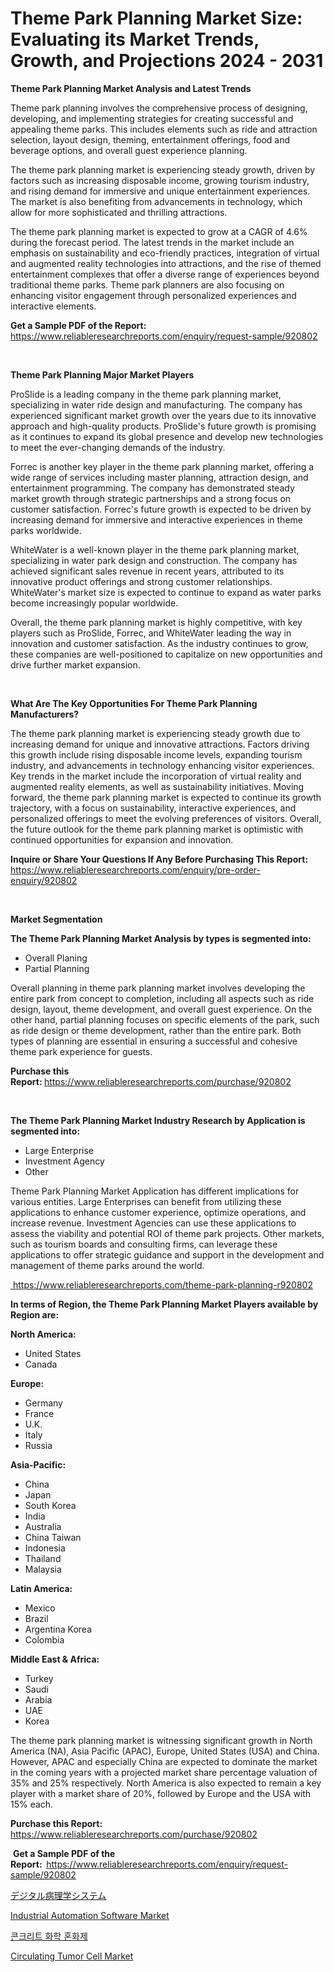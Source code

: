 <p><h1>Theme Park Planning Market Size: Evaluating its Market Trends, Growth, and Projections 2024 - 2031</h1></p><p><strong>Theme Park Planning Market Analysis and Latest Trends</strong></p>
<p><p>Theme park planning involves the comprehensive process of designing, developing, and implementing strategies for creating successful and appealing theme parks. This includes elements such as ride and attraction selection, layout design, theming, entertainment offerings, food and beverage options, and overall guest experience planning.</p><p>The theme park planning market is experiencing steady growth, driven by factors such as increasing disposable income, growing tourism industry, and rising demand for immersive and unique entertainment experiences. The market is also benefiting from advancements in technology, which allow for more sophisticated and thrilling attractions.</p><p>The theme park planning market is expected to grow at a CAGR of 4.6% during the forecast period. The latest trends in the market include an emphasis on sustainability and eco-friendly practices, integration of virtual and augmented reality technologies into attractions, and the rise of themed entertainment complexes that offer a diverse range of experiences beyond traditional theme parks. Theme park planners are also focusing on enhancing visitor engagement through personalized experiences and interactive elements.</p></p>
<p><strong>Get a Sample PDF of the Report:&nbsp;</strong> <a href="https://www.reliableresearchreports.com/enquiry/request-sample/920802">https://www.reliableresearchreports.com/enquiry/request-sample/920802</a></p>
<p>&nbsp;</p>
<p><strong>Theme Park Planning Major Market Players</strong></p>
<p><p>ProSlide is a leading company in the theme park planning market, specializing in water ride design and manufacturing. The company has experienced significant market growth over the years due to its innovative approach and high-quality products. ProSlide's future growth is promising as it continues to expand its global presence and develop new technologies to meet the ever-changing demands of the industry.</p><p>Forrec is another key player in the theme park planning market, offering a wide range of services including master planning, attraction design, and entertainment programming. The company has demonstrated steady market growth through strategic partnerships and a strong focus on customer satisfaction. Forrec's future growth is expected to be driven by increasing demand for immersive and interactive experiences in theme parks worldwide.</p><p>WhiteWater is a well-known player in the theme park planning market, specializing in water park design and construction. The company has achieved significant sales revenue in recent years, attributed to its innovative product offerings and strong customer relationships. WhiteWater's market size is expected to continue to expand as water parks become increasingly popular worldwide.</p><p>Overall, the theme park planning market is highly competitive, with key players such as ProSlide, Forrec, and WhiteWater leading the way in innovation and customer satisfaction. As the industry continues to grow, these companies are well-positioned to capitalize on new opportunities and drive further market expansion.</p></p>
<p>&nbsp;</p>
<p><strong>What Are The Key Opportunities For Theme Park Planning Manufacturers?</strong></p>
<p><p>The theme park planning market is experiencing steady growth due to increasing demand for unique and innovative attractions. Factors driving this growth include rising disposable income levels, expanding tourism industry, and advancements in technology enhancing visitor experiences. Key trends in the market include the incorporation of virtual reality and augmented reality elements, as well as sustainability initiatives. Moving forward, the theme park planning market is expected to continue its growth trajectory, with a focus on sustainability, interactive experiences, and personalized offerings to meet the evolving preferences of visitors. Overall, the future outlook for the theme park planning market is optimistic with continued opportunities for expansion and innovation.</p></p>
<p><strong>Inquire or Share Your Questions If Any Before Purchasing This Report:</strong> <a href="https://www.reliableresearchreports.com/enquiry/pre-order-enquiry/920802">https://www.reliableresearchreports.com/enquiry/pre-order-enquiry/920802</a></p>
<p>&nbsp;</p>
<p><strong>Market Segmentation</strong></p>
<p><strong>The Theme Park Planning Market Analysis by types is segmented into:</strong></p>
<p><ul><li>Overall Planing</li><li>Partial Planning</li></ul></p>
<p><p>Overall planning in theme park planning market involves developing the entire park from concept to completion, including all aspects such as ride design, layout, theme development, and overall guest experience. On the other hand, partial planning focuses on specific elements of the park, such as ride design or theme development, rather than the entire park. Both types of planning are essential in ensuring a successful and cohesive theme park experience for guests.</p></p>
<p><strong>Purchase this Report:&nbsp;</strong><a href="https://www.reliableresearchreports.com/purchase/920802">https://www.reliableresearchreports.com/purchase/920802</a></p>
<p>&nbsp;</p>
<p><strong>The Theme Park Planning Market Industry Research by Application is segmented into:</strong></p>
<p><ul><li>Large Enterprise</li><li>Investment Agency</li><li>Other</li></ul></p>
<p><p>Theme Park Planning Market Application has different implications for various entities. Large Enterprises can benefit from utilizing these applications to enhance customer experience, optimize operations, and increase revenue. Investment Agencies can use these applications to assess the viability and potential ROI of theme park projects. Other markets, such as tourism boards and consulting firms, can leverage these applications to offer strategic guidance and support in the development and management of theme parks around the world.</p></p>
<p><a href="https://www.reliableresearchreports.com/theme-park-planning-r920802">&nbsp;https://www.reliableresearchreports.com/theme-park-planning-r920802</a></p>
<p><strong>In terms of Region, the Theme Park Planning Market Players available by Region are:</strong></p>
<p>
    <p> <strong> North America: </strong>
        <ul>
            <li>United States</li>
            <li>Canada</li>
        </ul>
        </p> 
    <p> <strong> Europe: </strong>
        <ul>
            <li>Germany</li>
            <li>France</li>
            <li>U.K.</li>
            <li>Italy</li>
            <li>Russia</li>
        </ul>
        </p> 
    <p> <strong> Asia-Pacific: </strong>
        <ul>
            <li>China</li>
            <li>Japan</li>
            <li>South Korea</li>
            <li>India</li>
            <li>Australia</li>
            <li>China Taiwan</li>
            <li>Indonesia</li>
            <li>Thailand</li>
            <li>Malaysia</li>
        </ul>
        </p> 
    <p> <strong> Latin America: </strong>
        <ul>
            <li>Mexico</li>
            <li>Brazil</li>
            <li>Argentina Korea</li>
            <li>Colombia</li>
        </ul>
        </p> 
    <p> <strong> Middle East & Africa: </strong>
        <ul>
            <li>Turkey</li>
            <li>Saudi</li>
            <li>Arabia</li>
            <li>UAE</li>
            <li>Korea</li>
        </ul>
    </p>
    </p>
<p><p>The theme park planning market is witnessing significant growth in North America (NA), Asia Pacific (APAC), Europe, United States (USA) and China. However, APAC and especially China are expected to dominate the market in the coming years with a projected market share percentage valuation of 35% and 25% respectively. North America is also expected to remain a key player with a market share of 20%, followed by Europe and the USA with 15% each.</p></p>
<p><strong>Purchase this Report: </strong><a href="https://www.reliableresearchreports.com/purchase/920802">https://www.reliableresearchreports.com/purchase/920802</a></p>
<p>&nbsp;<strong>Get a Sample PDF of the Report:&nbsp;&nbsp;</strong><a href="https://www.reliableresearchreports.com/enquiry/request-sample/920802">https://www.reliableresearchreports.com/enquiry/request-sample/920802</a></p>
<p><strong></strong></p>
<p><p><a href="https://medium.com/@s.guest01/%E3%83%87%E3%82%B8%E3%82%BF%E3%83%AB%E7%97%85%E7%90%86%E5%AD%A6%E3%82%B7%E3%82%B9%E3%83%86%E3%83%A0%E5%B8%82%E5%A0%B4-%E7%A8%AE%E9%A1%9E-%E3%82%A2%E3%83%97%E3%83%AA%E3%82%B1%E3%83%BC%E3%82%B7%E3%83%A7%E3%83%B3-%E5%9C%B0%E7%90%86%E3%81%AB%E3%82%88%E3%82%8B%E5%8C%85%E6%8B%AC%E7%9A%84%E3%81%AA%E8%A9%95%E4%BE%A1-dd9eccd863df">デジタル病理学システム</a></p><p><a href="https://www.linkedin.com/pulse/industrial-automation-software-market-trends-analysis-forecasted-vssze">Industrial Automation Software Market</a></p><p><a href="https://medium.com/@christianlarkinus/%EC%BD%98%ED%81%AC%EB%A6%AC%ED%8A%B8-%ED%99%94%ED%95%99-%EC%B2%A8%EA%B0%80%EC%A0%9C-%EC%8B%9C%EC%9E%A5-%EC%A0%90%EC%9C%A0%EC%9C%A8-%EB%B3%80%ED%99%94-%EB%B0%8F-%EC%8B%9C%EC%9E%A5-%EC%84%B1%EC%9E%A5-%ED%8A%B8%EB%A0%8C%EB%93%9C-2024-2031-33c0d743bef0">콘크리트 화학 혼화제</a></p><p><a href="https://www.linkedin.com/pulse/circulating-tumor-cell-market-comprehensive-assessment-type-kgxue">Circulating Tumor Cell Market</a></p></p>